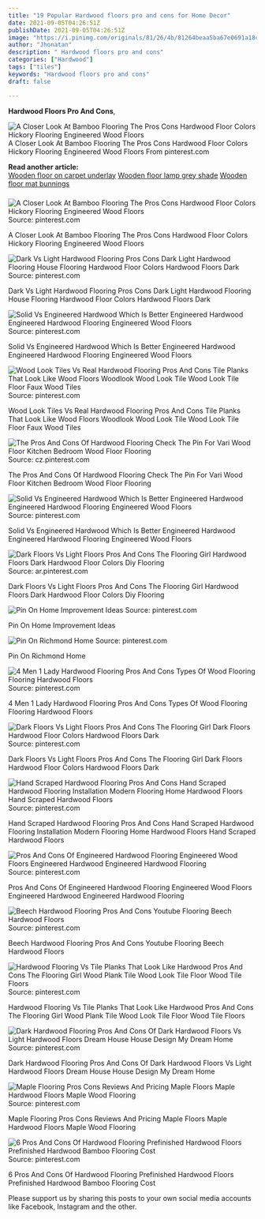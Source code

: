 ```yaml
---
title: "19 Popular Hardwood floors pro and cons for Home Decor"
date: 2021-09-05T04:26:51Z
publishDate: 2021-09-05T04:26:51Z
image: "https://i.pinimg.com/originals/81/26/4b/81264beaa5ba67e0691a18c2fbbd050b.jpg"
author: "Jhonatan"
description: " Hardwood floors pro and cons"
categories: ["Hardwood"]
tags: ["tiles"]
keywords: "Hardwood floors pro and cons"
draft: false

---
```

<!-- Head tag Code -->
**Hardwood Floors Pro And Cons**, 

![A Closer Look At Bamboo Flooring The Pros Cons Hardwood Floor Colors Hickory Flooring Engineered Wood Floors](https://i.pinimg.com/originals/a1/54/97/a15497a905d3127a1d7e32aff8b24097.jpg "A Closer Look At Bamboo Flooring The Pros Cons Hardwood Floor Colors Hickory Flooring Engineered Wood Floors")
A Closer Look At Bamboo Flooring The Pros Cons Hardwood Floor Colors Hickory Flooring Engineered Wood Floors From pinterest.com

**Read another article:**  
[Wooden floor on carpet underlay](/wooden-floor-on-carpet-underlay/)
[Wooden floor lamp grey shade](/wooden-floor-lamp-grey-shade/)
[Wooden floor mat bunnings](/wooden-floor-mat-bunnings/)




### 

 


![A Closer Look At Bamboo Flooring The Pros Cons Hardwood Floor Colors Hickory Flooring Engineered Wood Floors](https://i.pinimg.com/originals/a1/54/97/a15497a905d3127a1d7e32aff8b24097.jpg "A Closer Look At Bamboo Flooring The Pros Cons Hardwood Floor Colors Hickory Flooring Engineered Wood Floors")
Source: pinterest.com

A Closer Look At Bamboo Flooring The Pros Cons Hardwood Floor Colors Hickory Flooring Engineered Wood Floors  

![Dark Vs Light Hardwood Flooring Pros Cons Dark Light Hardwood Flooring House Flooring Hardwood Floor Colors Hardwood Floors Dark](https://i.pinimg.com/474x/ff/7e/6a/ff7e6ab8408d5c9b3ab486d046e7dfb8.jpg "Dark Vs Light Hardwood Flooring Pros Cons Dark Light Hardwood Flooring House Flooring Hardwood Floor Colors Hardwood Floors Dark")
Source: pinterest.com

Dark Vs Light Hardwood Flooring Pros Cons Dark Light Hardwood Flooring House Flooring Hardwood Floor Colors Hardwood Floors Dark  

![Solid Vs Engineered Hardwood Which Is Better Engineered Hardwood Engineered Hardwood Flooring Engineered Wood Floors](https://i.pinimg.com/564x/dc/c5/ff/dcc5ffbb0e277f9fef55395a24d7bead.jpg "Solid Vs Engineered Hardwood Which Is Better Engineered Hardwood Engineered Hardwood Flooring Engineered Wood Floors")
Source: pinterest.com

Solid Vs Engineered Hardwood Which Is Better Engineered Hardwood Engineered Hardwood Flooring Engineered Wood Floors  

![Wood Look Tiles Vs Real Hardwood Flooring Pros And Cons Tile Planks That Look Like Wood Floors Woodlook Wood Look Tile Wood Look Tile Floor Faux Wood Tiles](https://i.pinimg.com/474x/4d/34/01/4d34016aee8ca6ceb4d23557ae8c7cbc.jpg "Wood Look Tiles Vs Real Hardwood Flooring Pros And Cons Tile Planks That Look Like Wood Floors Woodlook Wood Look Tile Wood Look Tile Floor Faux Wood Tiles")
Source: pinterest.com

Wood Look Tiles Vs Real Hardwood Flooring Pros And Cons Tile Planks That Look Like Wood Floors Woodlook Wood Look Tile Wood Look Tile Floor Faux Wood Tiles  

![The Pros And Cons Of Hardwood Flooring Check The Pin For Vari Wood Floor Kitchen Bedroom Wood Floor Flooring](https://i.pinimg.com/736x/aa/27/23/aa272342eeb7aacd59921e897da022ee.jpg "The Pros And Cons Of Hardwood Flooring Check The Pin For Vari Wood Floor Kitchen Bedroom Wood Floor Flooring")
Source: cz.pinterest.com

The Pros And Cons Of Hardwood Flooring Check The Pin For Vari Wood Floor Kitchen Bedroom Wood Floor Flooring  

![Solid Vs Engineered Hardwood Which Is Better Engineered Hardwood Engineered Hardwood Flooring Engineered Wood Floors](https://i.pinimg.com/originals/08/ff/5a/08ff5a3559582ba53c9ed561fde89327.jpg "Solid Vs Engineered Hardwood Which Is Better Engineered Hardwood Engineered Hardwood Flooring Engineered Wood Floors")
Source: pinterest.com

Solid Vs Engineered Hardwood Which Is Better Engineered Hardwood Engineered Hardwood Flooring Engineered Wood Floors  

![Dark Floors Vs Light Floors Pros And Cons The Flooring Girl Hardwood Floors Dark Hardwood Floor Colors Diy Flooring](https://i.pinimg.com/originals/7e/4f/03/7e4f038134c07f8b740666756f74fc45.jpg "Dark Floors Vs Light Floors Pros And Cons The Flooring Girl Hardwood Floors Dark Hardwood Floor Colors Diy Flooring")
Source: ar.pinterest.com

Dark Floors Vs Light Floors Pros And Cons The Flooring Girl Hardwood Floors Dark Hardwood Floor Colors Diy Flooring  

![Pin On Home Improvement Ideas](https://i.pinimg.com/originals/dd/d6/52/ddd6520811acf1ffa6f3f01d41b28a76.jpg "Pin On Home Improvement Ideas")
Source: pinterest.com

Pin On Home Improvement Ideas  

![Pin On Richmond Home](https://i.pinimg.com/736x/48/2f/ea/482fead6b96a31606b15fcde7c56ea1e.jpg "Pin On Richmond Home")
Source: pinterest.com

Pin On Richmond Home  

![4 Men 1 Lady Hardwood Flooring Pros And Cons Types Of Wood Flooring Flooring Hardwood Floors](https://i.pinimg.com/originals/58/23/dc/5823dcc371d54f17e28d7f93d7b02e8e.jpg "4 Men 1 Lady Hardwood Flooring Pros And Cons Types Of Wood Flooring Flooring Hardwood Floors")
Source: pinterest.com

4 Men 1 Lady Hardwood Flooring Pros And Cons Types Of Wood Flooring Flooring Hardwood Floors  

![Dark Floors Vs Light Floors Pros And Cons The Flooring Girl Dark Floors Hardwood Floor Colors Hardwood Floors Dark](https://i.pinimg.com/originals/96/1e/f9/961ef9bff6ad89a7dd310c7fa67a94f9.jpg "Dark Floors Vs Light Floors Pros And Cons The Flooring Girl Dark Floors Hardwood Floor Colors Hardwood Floors Dark")
Source: pinterest.com

Dark Floors Vs Light Floors Pros And Cons The Flooring Girl Dark Floors Hardwood Floor Colors Hardwood Floors Dark  

![Hand Scraped Hardwood Flooring Pros And Cons Hand Scraped Hardwood Flooring Installation Modern Flooring Home Hardwood Floors Hand Scraped Hardwood Floors](https://i.pinimg.com/originals/1c/b8/3a/1cb83ad35e7317cc1a62f0db3cd7a9ea.jpg "Hand Scraped Hardwood Flooring Pros And Cons Hand Scraped Hardwood Flooring Installation Modern Flooring Home Hardwood Floors Hand Scraped Hardwood Floors")
Source: pinterest.com

Hand Scraped Hardwood Flooring Pros And Cons Hand Scraped Hardwood Flooring Installation Modern Flooring Home Hardwood Floors Hand Scraped Hardwood Floors  

![Pros And Cons Of Engineered Hardwood Flooring Engineered Wood Floors Engineered Hardwood Engineered Hardwood Flooring](https://i.pinimg.com/originals/45/1c/d9/451cd9ffcda370fc65717ef2a592a8f6.png "Pros And Cons Of Engineered Hardwood Flooring Engineered Wood Floors Engineered Hardwood Engineered Hardwood Flooring")
Source: pinterest.com

Pros And Cons Of Engineered Hardwood Flooring Engineered Wood Floors Engineered Hardwood Engineered Hardwood Flooring  

![Beech Hardwood Flooring Pros And Cons Youtube Flooring Beech Hardwood Floors](https://i.pinimg.com/originals/e4/23/34/e423340418b0ff76958f4f07c5eb3395.jpg "Beech Hardwood Flooring Pros And Cons Youtube Flooring Beech Hardwood Floors")
Source: pinterest.com

Beech Hardwood Flooring Pros And Cons Youtube Flooring Beech Hardwood Floors  

![Hardwood Flooring Vs Tile Planks That Look Like Hardwood Pros And Cons The Flooring Girl Wood Plank Tile Wood Look Tile Floor Wood Tile Floors](https://i.pinimg.com/564x/27/d2/99/27d2993e596666944b9af6478a7a9d41.jpg "Hardwood Flooring Vs Tile Planks That Look Like Hardwood Pros And Cons The Flooring Girl Wood Plank Tile Wood Look Tile Floor Wood Tile Floors")
Source: pinterest.com

Hardwood Flooring Vs Tile Planks That Look Like Hardwood Pros And Cons The Flooring Girl Wood Plank Tile Wood Look Tile Floor Wood Tile Floors  

![Dark Hardwood Flooring Pros And Cons Of Dark Hardwood Floors Vs Light Hardwood Floors Dream House House Design My Dream Home](https://i.pinimg.com/originals/01/2f/d4/012fd4b8f128fa255706fa64d01a6b0a.jpg "Dark Hardwood Flooring Pros And Cons Of Dark Hardwood Floors Vs Light Hardwood Floors Dream House House Design My Dream Home")
Source: pinterest.com

Dark Hardwood Flooring Pros And Cons Of Dark Hardwood Floors Vs Light Hardwood Floors Dream House House Design My Dream Home  

![Maple Flooring Pros Cons Reviews And Pricing Maple Floors Maple Hardwood Floors Maple Wood Flooring](https://i.pinimg.com/originals/fd/61/0a/fd610a5de03b81a5ea2f66c6ffd5124e.jpg "Maple Flooring Pros Cons Reviews And Pricing Maple Floors Maple Hardwood Floors Maple Wood Flooring")
Source: pinterest.com

Maple Flooring Pros Cons Reviews And Pricing Maple Floors Maple Hardwood Floors Maple Wood Flooring  

![6 Pros And Cons Of Hardwood Flooring Prefinished Hardwood Floors Prefinished Hardwood Bamboo Flooring Cost](https://i.pinimg.com/originals/81/26/4b/81264beaa5ba67e0691a18c2fbbd050b.jpg "6 Pros And Cons Of Hardwood Flooring Prefinished Hardwood Floors Prefinished Hardwood Bamboo Flooring Cost")
Source: pinterest.com

6 Pros And Cons Of Hardwood Flooring Prefinished Hardwood Floors Prefinished Hardwood Bamboo Flooring Cost  

Please support us by sharing this posts to your own social media accounts like Facebook, Instagram and the other.

